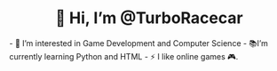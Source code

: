 <h1 align="center">👋 Hi, I’m @TurboRacecar</h1>
- 👀 I’m interested in Game Development and Computer Science
- 📚I’m currently learning Python and HTML
- ⚡ I like online games 🎮.
